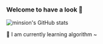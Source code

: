 ### Welcome to have a look 👋

![minsion's GitHub stats](https://github-readme-stats.vercel.app/api?username=minsion&show_icons=true&count_private=true&hide=prs&theme=radical)

🔭  I am currently learning algorithm ~
<!--
Here are some ideas to get you started:

- 🔭 I’m currently working on ...
- 🌱 I’m currently learning ...
- 👯 I’m looking to collaborate on ...
- 🤔 I’m looking for help with ...
- 💬 Ask me about ...
- 📫 How to reach me: ...
- 😄 Pronouns: ...
- ⚡ Fun fact: ...
-->
